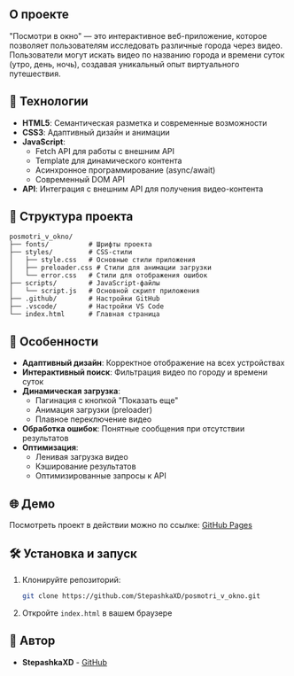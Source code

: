 ## О проекте
"Посмотри в окно" — это интерактивное веб-приложение, которое позволяет пользователям исследовать различные города через видео. Пользователи могут искать видео по названию города и времени суток (утро, день, ночь), создавая уникальный опыт виртуального путешествия.

## 🚀 Технологии
- **HTML5**: Семантическая разметка и современные возможности
- **CSS3**: Адаптивный дизайн и анимации
- **JavaScript**: 
  - Fetch API для работы с внешним API
  - Template для динамического контента
  - Асинхронное программирование (async/await)
  - Современный DOM API
- **API**: Интеграция с внешним API для получения видео-контента

## 📁 Структура проекта
```
posmotri_v_okno/
├── fonts/          # Шрифты проекта
├── styles/         # CSS-стили
│   ├── style.css   # Основные стили приложения
│   ├── preloader.css # Стили для анимации загрузки
│   └── error.css   # Стили для отображения ошибок
├── scripts/        # JavaScript-файлы
│   └── script.js   # Основной скрипт приложения
├── .github/        # Настройки GitHub
├── .vscode/        # Настройки VS Code
└── index.html      # Главная страница
```

## 🎨 Особенности
- **Адаптивный дизайн**: Корректное отображение на всех устройствах
- **Интерактивный поиск**: Фильтрация видео по городу и времени суток
- **Динамическая загрузка**: 
  - Пагинация с кнопкой "Показать еще"
  - Анимация загрузки (preloader)
  - Плавное переключение видео
- **Обработка ошибок**: Понятные сообщения при отсутствии результатов
- **Оптимизация**: 
  - Ленивая загрузка видео
  - Кэширование результатов
  - Оптимизированные запросы к API

## 🌐 Демо
Посмотреть проект в действии можно по ссылке:
[GitHub Pages](https://stepashkaxd.github.io/posmotri_v_okno/)

## 🛠️ Установка и запуск
1. Клонируйте репозиторий:
   ```bash
   git clone https://github.com/StepashkaXD/posmotri_v_okno.git
   ```
2. Откройте `index.html` в вашем браузере

## 👥 Автор
- **StepashkaXD** - [GitHub](https://github.com/StepashkaXD)
